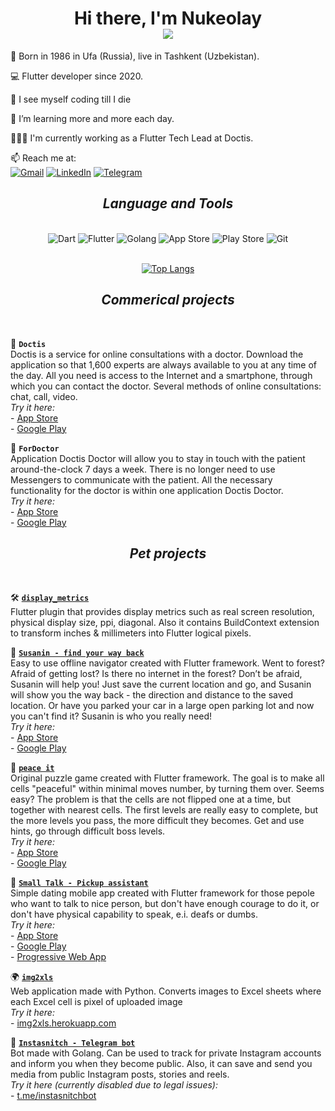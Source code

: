<h1 align="center">
  Hi there, I'm Nukeolay<br>
  <img src="https://readme-typing-svg.herokuapp.com?center=true&vCenter=true&height=20&lines=software engineer">
</h1>

🐣 Born in 1986 in Ufa (Russia), live in Tashkent (Uzbekistan).

💻 Flutter developer since 2020.<br>

🔮 I see myself coding till I die<br>

🌱 I’m learning more and more each day.<br>

👨🏻‍💻 I'm currently working as a Flutter Tech Lead at Doctis.<br>


📫 Reach me at:<br>
<a href="mailto:nukeolay@gmail.com" target="_blank" rel="noopener noreferrer"><img src="https://img.shields.io/badge/Gmail-D14836?style=for-the-badge&logo=gmail&logoColor=white" title="Gmail"></a>
<a href="https://www.linkedin.com/in/nukeolay/" target="_blank" rel="noopener noreferrer"><img src="https://img.shields.io/badge/linkedin-%230077B5.svg?style=for-the-badge&logo=linkedin&logoColor=white" title="LinkedIn"></a>
<a href="https://t.me/nukeolay" target="_blank" rel="noopener noreferrer"><img src="https://img.shields.io/badge/Telegram-2CA5E0?style=for-the-badge&logo=telegram&logoColor=white" title="Telegram"></a>

<div align="center">
<h2><i>Language and Tools</i></h2>
</br>
<img src="https://img.shields.io/badge/dart-%230175C2.svg?style=for-the-badge&logo=dart&logoColor=white" title="Dart">
<img src="https://img.shields.io/badge/Flutter-%2302569B.svg?style=for-the-badge&logo=Flutter&logoColor=white" title="Flutter">
<img src="https://img.shields.io/badge/go-%2300ADD8.svg?style=for-the-badge&logo=go&logoColor=white" title="Golang">
<img src="https://img.shields.io/badge/App_Store-0D96F6?style=for-the-badge&logo=app-store&logoColor=white" title="App Store">
<img src="https://img.shields.io/badge/Google_Play-414141?style=for-the-badge&logo=google-play&logoColor=white" title="Play Store">
<img src="https://img.shields.io/badge/git-%23F05033.svg?style=for-the-badge&logo=git&logoColor=white" title="Git">
</br>
</br>

[![Top Langs](https://github-readme-stats.vercel.app/api/top-langs/?username=nukeolay&hide=javascript,HTML&theme=onedark&layout=compact)](https://github.com/anuraghazra/github-readme-stats)
</div>

<div align="center">
<h2><i>Commerical projects</i></h2>
</br>
</div>

📲 **`Doctis`**
<br> Doctis is a service for online consultations with a doctor.
Download the application so that 1,600 experts are always available to you at any time of the day.
All you need is access to the Internet and a smartphone, through which you can contact the doctor.
Several methods of online consultations: chat, call, video.
<br>*Try it here:*<br>- <a href="https://apps.apple.com/us/app/doctis/id1251825134">App Store</a><br>- <a href="https://play.google.com/store/apps/details?id=ru.medotrade.mobile.patientdoctis&hl=en">Google Play</a><br>

📲 **`ForDoctor`**
<br> Application Doctis Doctor will allow you to stay in touch with the patient around-the-clock 7 days a week. There is no longer need to use Messengers to communicate with the patient. All the necessary functionality for the doctor is within one application Doctis Doctor.
<br>*Try it here:*<br>- <a href="https://apps.apple.com/us/app/fordoctor/id1347169935">App Store</a><br>- <a href="https://play.google.com/store/apps/details?id=ru.medotrade.mobile.doctordoctis&hl=en">Google Play</a><br>


<div align="center">
<h2><i>Pet projects</i></h2>
</br>
</div>

🛠 <a href="https://pub.dev/packages/display_metrics">**`display_metrics`**</a>
<br>Flutter plugin that provides display metrics such as real screen resolution, physical display size, ppi, diagonal. Also it contains BuildContext extension to transform inches & millimeters into Flutter logical pixels.<br>

📲 <a href="https://github.com/nukeolay/susanin">**`Susanin - find your way back`**</a>
<br>Easy to use offline navigator created with Flutter framework.
Went to forest? Afraid of getting lost? Is there no internet in the forest?
Don’t be afraid, Susanin will help you!
Just save the current location and go, and Susanin will show you the way back - the direction and distance to the saved location.
Or have you parked your car in a large open parking lot and now you can't find it? Susanin is who you really need!
<br>*Try it here:*<br>- <a href="https://apps.apple.com/us/app/susanin-find-your-way-back/id1624344201">App Store</a><br>- <a href="https://play.google.com/store/apps/details?id=com.qumyz.susanin">Google Play</a><br>

📲 <a href="https://github.com/nukeolay/peaceit">**`peace it`**</a>
<br>Original puzzle game created with Flutter framework.
The goal is to make all cells "peaceful" within minimal moves number, by turning them over. Seems easy?
The problem is that the cells are not flipped one at a time, but together with nearest cells.
The first levels are really easy to complete, but the more levels you pass, the more difficult they becomes.
Get and use hints, go through difficult boss levels.
<br>*Try it here:*<br>- <a href="https://apps.apple.com/us/app/peace-it/id1613042804">App Store</a><br>- <a href="https://play.google.com/store/apps/details?id=com.qumyz.peaceit">Google Play</a><br>

📲 <a href="https://github.com/nukeolay/small_talk">**`Small Talk - Pickup assistant`**</a>
<br>Simple dating mobile app created with Flutter framework for those pepole who want to talk to nice person, but don't have enough courage to do it, or don't have physical capability to speak, e.i. deafs or dumbs. 
<br>*Try it here:*<br>- <a href="https://apps.apple.com/us/app/small-talk-pickup-easier/id1589417543">App Store</a><br>- <a href="https://play.google.com/store/apps/details?id=com.qumyz.small_talk">Google Play</a><br>- <a href="https://nukeolay.github.io/smalltalk/">Progressive Web App</a>
<br>

🌍 <a href="https://github.com/nukeolay/img2xls">**`img2xls`**</a>
<br>Web application made with Python.
Converts images to Excel sheets where each Excel cell is pixel of uploaded image
<br>*Try it here:*<br>- <a href="https://img2xls.herokuapp.com">img2xls.herokuapp.com</a>

🤖 <a href="https://github.com/nukeolay/instasnitchbot">**`Instasnitch - Telegram bot`**</a>
<br>Bot made with Golang. Can be used to track for private Instagram accounts and inform you when they become public. Also, it can save and send you media from public Instagram posts, stories and reels.
<br>*Try it here (currently disabled due to legal issues):*<br>- <a href="https://t.me/instasnitchbot)">t.me/instasnitchbot</a>
